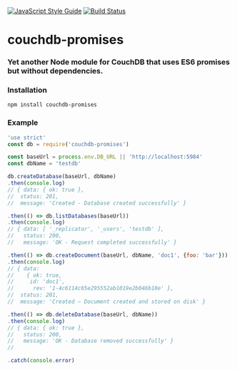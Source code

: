 
[![JavaScript Style Guide](https://img.shields.io/badge/code%20style-standard-brightgreen.svg)](http://standardjs.com/)
[![Build Status](https://travis-ci.org/pmorjan/couchdb-promises.svg?branch=master)](https://travis-ci.org/pmorjan/couchdb-promises)

# couchdb-promises

### Yet another Node module for CouchDB that uses ES6 promises but without dependencies.

### Installation
```
npm install couchdb-promises
```

### Example
```javascript
'use strict'
const db = require('couchdb-promises')

const baseUrl = process.env.DB_URL || 'http://localhost:5984'
const dbName = 'testdb'

db.createDatabase(baseUrl, dbName)
.then(console.log)
// { data: { ok: true },
//  status: 201,
//  message: 'Created - Database created successfully' }

.then(() => db.listDatabases(baseUrl))
.then(console.log)
// { data: [ '_replicator', '_users', 'testdb' ],
//   status: 200,
//   message: 'OK - Request completed successfully' }

.then(() => db.createDocument(baseUrl, dbName, 'doc1', {foo: 'bar'}))
.then(console.log)
// { data:
//    { ok: true,
//     id: 'doc1',
//      rev: '1-4c6114c65e295552ab1019e2b046b10e' },
//  status: 201,
//  message: 'Created – Document created and stored on disk' }

.then(() => db.deleteDatabase(baseUrl, dbName))
.then(console.log)
// { data: { ok: true },
//   status: 200,
//   message: 'OK - Database removed successfully' }
//

.catch(console.error)
```
